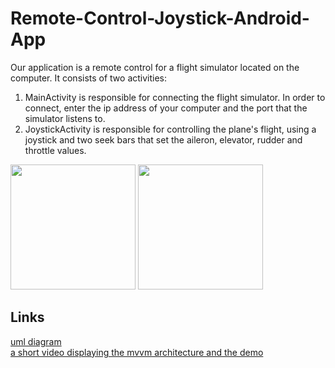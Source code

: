 # Remote-Control-Joystick-Android-App
Our application is a remote control for a flight simulator located on the computer.
It consists of two activities:
1. MainActivity is responsible for connecting the flight simulator.
In order to connect, enter the ip address of your computer and the port that the simulator listens to.
2. JoystickActivity is responsible for controlling the plane's flight, 
using a joystick and two seek bars that set the aileron, elevator, rudder and throttle values.


<img src="https://user-images.githubusercontent.com/73775638/122398466-96584f00-cf82-11eb-8df6-ac4b41a81548.png" width="200"> <img src="https://user-images.githubusercontent.com/73775638/122398618-ba1b9500-cf82-11eb-8637-0adbc12b5d8a.png" width="200"> 

## Links

[uml diagram](https://github.com/talco1/Remote-Control-Joystick-Android-App/blob/main/class_diagram.PNG)<br/>
[a short video displaying the mvvm architecture and the demo](https://streamable.com/2bd88m)<br/>
